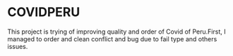 # COVIDPERU

This project is trying of improving quality and order of Covid of Peru.First, I managed to order and clean conflict and bug due to fail type and others issues.